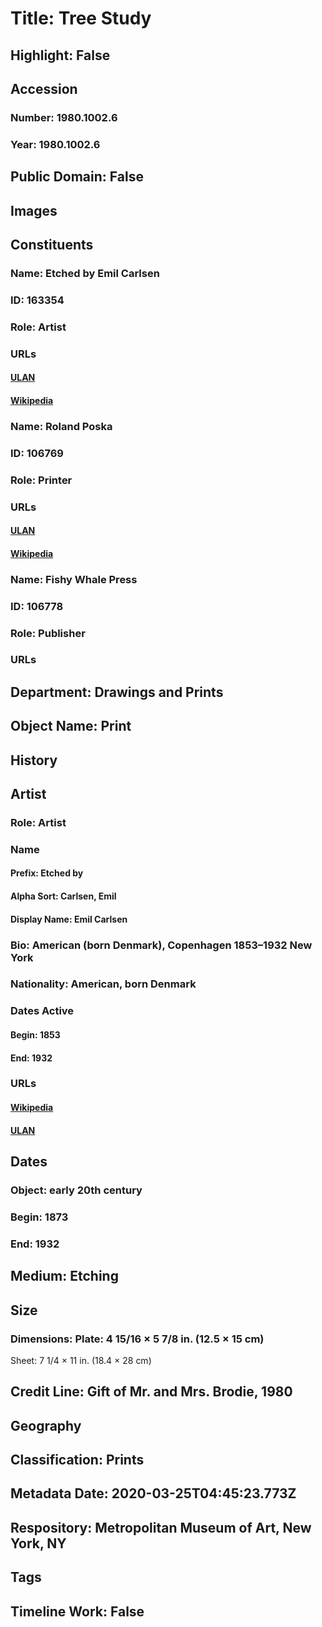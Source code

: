 # Title: Tree Study
## Highlight: False
## Accession
### Number: 1980.1002.6
### Year: 1980.1002.6
## Public Domain: False
## Images
## Constituents
### Name: Etched by Emil Carlsen
### ID: 163354
### Role: Artist
### URLs
#### [ULAN](http://vocab.getty.edu/page/ulan/500005813)
#### [Wikipedia](https://www.wikidata.org/wiki/Q5371205)
### Name: Roland Poska
### ID: 106769
### Role: Printer
### URLs
#### [ULAN](http://vocab.getty.edu/page/ulan/500068007)
#### [Wikipedia](https://www.wikidata.org/wiki/Q37906150)
### Name: Fishy Whale Press
### ID: 106778
### Role: Publisher
### URLs
## Department: Drawings and Prints
## Object Name: Print
## History
## Artist
### Role: Artist
### Name
#### Prefix: Etched by
#### Alpha Sort: Carlsen, Emil
#### Display Name: Emil Carlsen
### Bio: American (born Denmark), Copenhagen 1853–1932 New York
### Nationality: American, born Denmark
### Dates Active
#### Begin: 1853
#### End: 1932
### URLs
#### [Wikipedia](https://www.wikidata.org/wiki/Q5371205)
#### [ULAN](http://vocab.getty.edu/page/ulan/500005813)
## Dates
### Object: early 20th century
### Begin: 1873
### End: 1932
## Medium: Etching
## Size
### Dimensions: Plate: 4 15/16 × 5 7/8 in. (12.5 × 15 cm)
Sheet: 7 1/4 × 11 in. (18.4 × 28 cm)
## Credit Line: Gift of Mr. and Mrs. Brodie, 1980
## Geography
## Classification: Prints
## Metadata Date: 2020-03-25T04:45:23.773Z
## Respository: Metropolitan Museum of Art, New York, NY
## Tags
## Timeline Work: False